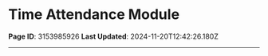 # Time Attendance Module

**Page ID**: 3153985926
**Last Updated**: 2024-11-20T12:42:26.180Z

---


